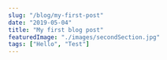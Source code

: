 ```yaml
---
slug: "/blog/my-first-post"
date: "2019-05-04"
title: "My first blog post"
featuredImage: "./images/secondSection.jpg"
tags: ["Hello", "Test"]
---
```

